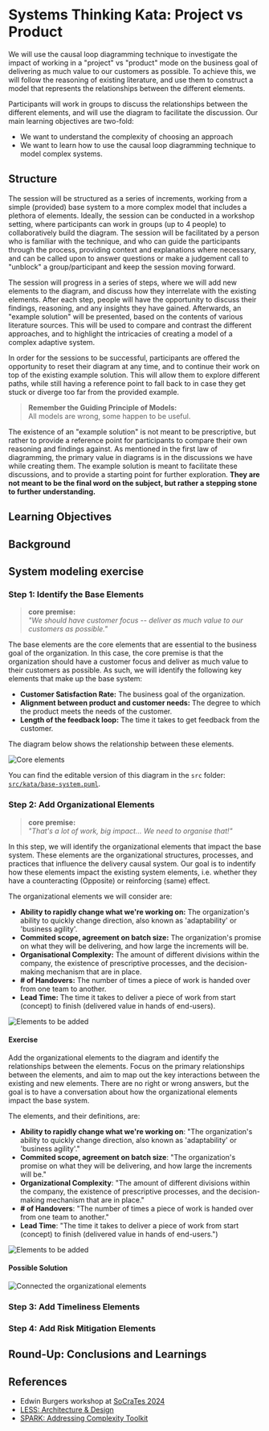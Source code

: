 # Systems Thinking Kata: Project vs Product

We will use the causal loop diagramming technique to investigate the impact of working in a "project" vs "product" mode on the business goal of
delivering as much value to our customers as possible. To achieve this, we will follow the reasoning of existing literature, and use them to
construct a model that represents the relationships between the different elements.

Participants will work in groups to discuss the relationships between the different elements, and will use the diagram to facilitate the
discussion. Our main learning objectives are two-fold:

* We want to understand the complexity of choosing an approach
* We want to learn how to use the causal loop diagramming technique to model complex systems.

## Structure

The session will be structured as a series of increments, working from a simple (provided) base system to a more complex model that includes a
plethora of elements. Ideally, the session can be conducted in a workshop setting, where participants can work in groups (up to 4 people) to
collaboratively build the diagram. The session will be facilitated by a person who is familiar with the technique, and who can guide the
participants through the process, providing context and explanations where necessary, and can be called upon to answer questions or make a judgement
call to "unblock" a group/participant and keep the session moving forward.

The session will progress in a series of steps, where we will add new elements to the diagram, and discuss how they interrelate with the existing
elements. After each step, people will have the opportunity to discuss their findings, reasoning, and any insights they have gained.
Afterwards, an "example solution" will be presented, based on the contents of various literature sources.
This will be used to compare and contrast the different approaches, and to highlight the intricacies of creating a model of a complex adaptive system.

In order for the sessions to be successful, participants are offered the opportunity to reset their diagram at any time, and to continue their
work on top of the existing example solution. This will allow them to explore different paths, while still having a reference point to fall back
to in case they get stuck or diverge too far from the provided example.

> **Remember the Guiding Principle of Models:**  
> All models are wrong, some happen to be useful.

The existence of an "example solution" is not meant to be prescriptive, but rather to provide a reference point for participants to compare
their own reasoning and findings against. As mentioned in the first law of diagramming, the primary value in diagrams is in the discussions we
have while creating them. The example solution is meant to facilitate these discussions, and to provide a starting point for further exploration.
**They are not meant to be the final word on the subject, but rather a stepping stone to further understanding.**


## Learning Objectives

## Background

## System modeling exercise

### **Step 1:** Identify the Base Elements

> **core premise:**  
> _"We should have customer focus -- deliver as much value to our customers as possible."_

The base elements are the core elements that are essential to the business goal of the organization. In this case, the core premise is that the
organization should have a customer focus and deliver as much value to their customers as possible. As such, we will identify the following key
elements that make up the base system:

* **Customer Satisfaction Rate:** The business goal of the organization.
* **Alignment between product and customer needs:** The degree to which the product meets the needs of the customer.
* **Length of the feedback loop:** The time it takes to get feedback from the customer.

The diagram below shows the relationship between these elements.

![Core elements](/images/value_delivery-PART_1.png)

You can find the editable version of this diagram in the `src` folder: [`src/kata/base-system.puml`](src/images/base-system.puml).

### **Step 2:** Add Organizational Elements

> **core premise:**  
> _"That's a lot of work, big impact... We need to organise that!"_

In this step, we will identify the organizational elements that impact the base system.
These elements are the organizational structures, processes, and practices that influence the delivery causal system.
Our goal is to indentify how these elements impact the existing system elements, i.e. whether they have a counteracting (Opposite) or
reinforcing (same) effect.

The organizational elements we will consider are:

* **Ability to rapidly change what we're working on:** The organization's ability to quickly change direction, also known as 'adaptability' or
  'business agility'.
* **Commited scope, agreement on batch size:** The organization's promise on what they will be delivering, and how large the increments will be.
* **Organisational Complexity:** The amount of different divisions within the company, the existence of prescriptive processes, and the
  decision-making mechanism that are in place.
* **# of Handovers:** The number of times a piece of work is handed over from one team to another.
* **Lead Time:** The time it takes to deliver a piece of work from start (concept) to finish (delivered value in hands of end-users).

![Elements to be added](/images/organizational_elements_TO-ADD.png)

#### Exercise

Add the organizational elements to the diagram and identify the relationships between the elements.
Focus on the primary relationships between the elements, and aim to map out the key interactions between the existing and new elements.
There are no right or wrong answers, but the goal is to have a conversation about how the organizational elements impact the base system.

The elements, and their definitions, are:

* **Ability to rapidly change what we're working on**: "The organization's ability to quickly change direction, also known as 'adaptability' or
  'business agility'."
* **Commited scope, agreement on batch size**: "The organization's promise on what they will be delivering, and how large the increments will be."
* **Organizational Complexity**: "The amount of different divisions within the company, the existence of prescriptive processes, and the
  decision-making mechanism that are in place."
* **# of Handovers**: "The number of times a piece of work is handed over from one team to another."
* **Lead Time**: "The time it takes to deliver a piece of work from start (concept) to finish (delivered value in hands of end-users.")

![Elements to be added](/images/organizational_elements_CONNECT-US.png)

#### Possible Solution

![Connected the organizational elements](/images/organizational_elements_CONNECTED.png)

### **Step 3:** Add Timeliness Elements

### **Step 4:** Add Risk Mitigation Elements

## **Round-Up:** Conclusions and Learnings

## References

* Edwin Burgers workshop at [SoCraTes 2024](https://socratesbe.org/)
* [LESS: Architecture & Design](https://less.works/less/technical-excellence/architecture-design)
* [SPARK: Addressing Complexity Toolkit](https://spark.mcmaster.ca/)